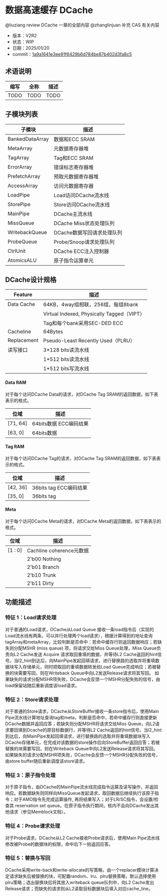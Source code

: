 # 数据高速缓存 DCache

@liuziang review DCache 一章的全部内容
@zhanglinjuan 补充 CAS 有关内容

<!-- TODO: 填写版本信息 -->

- 版本：V2R2
- 状态：WIP
- 日期：2025/01/20
  <!-- TODO: 填写 commit -->
- commit：[1a9a1641e3ee91f6429b6d784be87b402d3fa8c5](https://github.com/OpenXiangShan/XiangShan/tree/1a9a1641e3ee91f6429b6d784be87b402d3fa8c5)


## 术语说明

| 缩写 | 全称  | 描述  |
| --- | --- | --- |
| TODO | TODO | TODO |

## 子模块列表

| 子模块             | 描述                |
|-----------------|-------------------|
| BankedDataArray | 数据和ECC SRAM       |
| MetaArray       | 元数据寄存器堆           |
| TagArray        | Tag和ECC SRAM      |
| ErrorArray      | 错误标志寄存器堆          |
| PrefetchArray   | 预取元数据寄存器堆         |
| AccessArray     | 访问元数据寄存器          |
| LoadPipe        | Load访问DCache流水线   |
| StorePipe       | Store访问DCache流水线  |
| MainPipe        | DCache主流水线        |
| MissQueue       | DCache Miss状态处理队列 |
| WritebackQueue  | DCache数据写回请求处理队列  |
| ProbeQueue      | Probe/Snoop请求处理队列 |
| CtrlUnit        | DCache ECC注入控制器   |
| AtomicsALU      | 原子指令运算单元        |

## DCache设计规格
| Feature     | 描述                                       |
|-------------|------------------------------------------|
| Data Cache  | 64KB，4way组相联，256组，每组8bank          |
|             | Virtual Indexed, Physically Tagged（VIPT） |
|             | Tag和每个bank采用SEC-DED ECC               |
| Cacheline   | 64Bytes                                  |
| Replacement | Pseudo-Least Recently Used（PLRU）         |
| 读写接口      | 3*128 bits读流水线                           |
|             | 1*512 bits读流水线                           |
|             | 1*512 bits写流水线                           |

#### Data RAM
对于每个访问DCache Data的请求，对DCache Tag SRAM的返回数据，如下表表示的格式。

| 位域       | 描述              |
|-------------|---------------------|
| [71, 64] | 64bits数据 ECC编码结果 |
| [63,  0]  | 64bits数据         |

#### Tag RAM
对于每个访问DCache Tag的请求，对DCache Tag SRAM的返回数据，如下表表示的格式。

| 位域       | 描述              |
|-------------|---------------------|
| [42, 36] | 36bits tag ECC编码结果 |
| [35,  0]  | 36bits tag        |

#### Meta
对于每个访问DCache Meta的请求，对DCache Meta的返回数据，如下表表示的格式。

| 位域      | 描述                    |
|---------|-----------------------|
| [1 : 0] | Cachline coherence元数据 |
|         | 2'b00 Nothing       |
|         | 2'b01 Branch        |
|         | 2'b10 Trunk         |
|         | 2'b11 Dirty         |

## 功能描述
### 特征 1：Load请求处理
对于普通的Load请求，DCache从Load Queue 接收一条load指令后（实现的Load流水线有两条，可以并行处理两个load请求），根据计算得到的地址查询tagArray和metaArray，比较判断是否命中：若命中缓存行则返回数据响应；若缺失则分配MSHR (miss queue) 项，将请求交给Miss Queue处理，Miss Queue负责向L2 Cache发送 Acquire 请求取回重填的数据，并等待L2 Cache返回的hint信号。当l2_hint到达后，向MainPipe发起回填请求，进行替换路的选取并将重填数据块写入存储单元，同时把取回的重填数据转发给Load Queue完成响应；若被替换的块需要写回，则在Writeback Queue中向L2发送Release请求将其写回。
如果缺失的请求分配MSHR项失败，DCache会反馈一个MSHR分配失败的信号，由load保留站随后重新调度该load请求。

### 特征 2：Store请求处理
对于普通的Store请求，DCache从StoreBuffer接收一条store指令后，使用Main Pipe流水线计算地址查询tag和meta，判断是否命中，若命中缓存行则直接更新DCache数据并返回应答；若缺失则分配MSHR将请求交给Miss Queue，向L2请求要回填到Dcache的原目标数据行，并等待L2 Cache返回的hint信号。当l2_hint到达后，向MainPipe发起回填请求，进行替换路的选取并将重填数据块写入DCache存储单元，在完成对该数据的store操作后向StoreBuffer返回应答；若被替换的块需要写回，则在Writeback Queue中向L2发送Release请求将其写回。
如果缺失的请求分配MSHR项失败，DCache会反馈一个MSHR分配失败的信号，由store buffer随后重新调度该store请求。

### 特征 3：原子指令处理
对于原子指令，由DCache的MainPipe流水线完成指令运算及读写操作，并返回响应。若数据缺失则同样向MissQueue发起请求，取回数据后继续执行该原子指令；对于AMO指令先完成运算操作, 再将结果写入；对于LR/SC指令，会设置/检查其 reservation set queue。在原子指令执行期间，核内不会向DCache发出其他请求（参见Memblock文档）。

### 特征 4：Probe请求处理
对于Probe请求，DCache从L2 Cache接收Probe请求后，使用Main Pipe流水线修改被Probe的数据块的权限，命中后下一拍返回应答。

### 特征 5：替换与写回
DCache采用write-back和write-allocate的写策略，由一个replacer模块计算决定请求缺失后被替换的块，可配置random、lru、plru替换策略，默认选择使用plru策略；选出替换块后将其放入writeback queue队列中，向L2 Cache发出Release请求；而缺失的请求则从L2读取目标数据块后填入对应cache_line。
